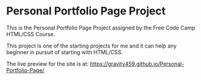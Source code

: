# Personal Portfolio Page Project

This is the Personal Portfolio Page Project assigned by the Free Code Camp HTML/CSS Course.

This project is one of the starting projects for me and it can help any beginner in pursuit of starting with HTML/CSS.

The live preview for the site is at: https://gravity459.github.io/Personal-Portfolio-Page/